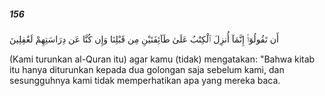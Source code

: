 ##### 156

<span class="ayah">أَن تَقُولُوٓا۟ إِنَّمَآ أُنزِلَ ٱلْكِتَٰبُ عَلَىٰ طَآئِفَتَيْنِ مِن قَبْلِنَا وَإِن كُنَّا عَن دِرَاسَتِهِمْ لَغَٰفِلِينَ</span>

<span class="ayah_translation">(Kami turunkan al-Quran itu) agar kamu (tidak) mengatakan: "Bahwa kitab itu hanya diturunkan kepada dua golongan saja sebelum kami, dan sesungguhnya kami tidak memperhatikan apa yang mereka baca.</span>
